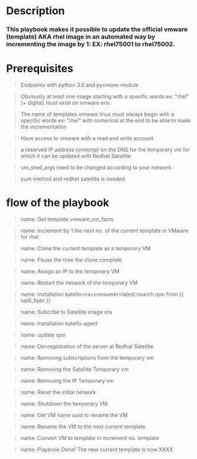 # Description

### This playbook makes it possible to update the official vmware (template) AKA rhel image in an automated way by incrementing the image by 1: EX: rhel75001 to rhel75002.


# Prerequisites

> Endpoints with python 3.6 and pyvmomi module

> Obviously at least one image starting with a specific words ex: "rhel" (+ digital) must exist on vmware env.

> The name of templates vmware linux must always begin with a specific words ex: "rhel" with numerical at the end to be able to make the incrementation

> Have access to vmware with a read and write account 

> a reserved IP address  (vmtemp) on the DNS for the temporary vm for which it can be updated with Redhat Satellite

> vm_shell_args need to be changed according to your network

> yum method and redhat satellite is needed


# flow of the playbook

> name: Get template vmware_vm_facts

> name: Increment by 1 the next no. of the current template in VMware for rhel
  
> name: Clone the current template as a temporary VM

> name: Pause the time the clone complete     
 
> name: Assign an IP to the temporary VM

> name: Restart the network of the temporary VM
 
> name: Installation katello>ca>consumer>latest.noarch.rpm from {{ sat6_fqdn }}
 
> name: Subcribe to Satellite image vra

> name: Installation katello-agent
 
> name: update rpm

> name: De>registration of the server at Redhat Satellite
  
> name: Removing subscriptions from the temporary vm

> name: Removing the Satellite Temporary vm
 
> name: Removing the IP Temporary vm

> name: Reset the initial network
  
> name: Shutdown the temporary VM

> name: Get VM name uuid to rename the VM

> name: Rename the VM to the next current template

> name: Convert VM to template in increment no. template
 
> name: Playbook Done! The new current template is now:XXXX
